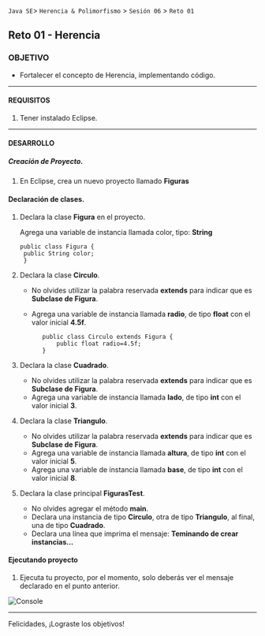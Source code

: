  
`Java SE`> `Herencia & Polimorfismo` > `Sesión 06` > `Reto 01`

## Reto 01 - Herencia

### OBJETIVO

- Fortalecer el concepto de Herencia, implementando código.

<hr>

#### REQUISITOS

1. Tener instalado Eclipse.

<hr>

#### DESARROLLO

##### Creación de Proyecto.

1. En Eclipse, crea un nuevo proyecto llamado <b>Figuras</b>
   
#### Declaración de clases.

1. Declara la clase <b>Figura</b> en el proyecto.

   Agrega una variable de instancia llamada color, tipo: <b>String</b>
   
	   public class Figura {
	   	public String color;
		}
		
2. Declara la clase <b>Circulo</b>. 
   - No olvides utilizar la palabra reservada <b>extends</b> para indicar que es <b>Subclase de Figura</b>.
   - Agrega una variable de instancia llamada <b>radio</b>, de tipo <b>float</b> con el valor inicial <b>4.5f</b>.
  
			public class Circulo extends Figura {
				public float radio=4.5f;
			}
			
3. Declara la clase <b>Cuadrado</b>. 
   - No olvides utilizar la palabra reservada <b>extends</b> para indicar que es <b>Subclase de Figura</b>.
   - Agrega una variable de instancia llamada <b>lado</b>, de tipo <b>int</b> con el valor inicial <b>3</b>.
   
4. Declara la clase <b>Triangulo</b>. 
   - No olvides utilizar la palabra reservada <b>extends</b> para indicar que es <b>Subclase de Figura</b>.
   - Agrega una variable de instancia llamada <b>altura</b>, de tipo <b>int</b> con el valor inicial <b>5</b>.
   - Agrega una variable de instancia llamada <b>base</b>, de tipo <b>int</b> con el valor inicial <b>8</b>.
   
5. Declara la clase principal <b>FigurasTest</b>.
   - No olvides agregar el método <b>main</b>.
   - Declara una instancia de tipo <b>Circulo</b>, otra de tipo <b>Triangulo</b>, al final, una de tipo <b>Cuadrado</b>.
   - Declara una línea que imprima el mensaje: <b>Teminando de crear instancias...</b>
   
#### Ejecutando proyecto

1. Ejecuta tu proyecto, por el momento, solo deberás ver el mensaje declarado en el punto anterior.

![Console](https://user-images.githubusercontent.com/56565204/67800533-04b66980-fa4d-11e9-82b2-19c9b1949086.png)

<hr>

Felicidades, ¡Lograste los objetivos!
